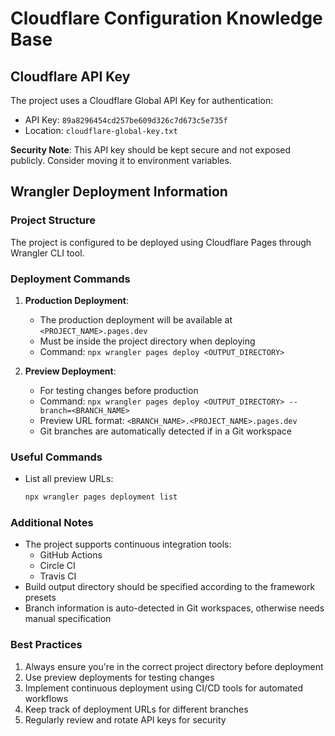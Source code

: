 # Cloudflare Configuration Knowledge Base

## Cloudflare API Key
The project uses a Cloudflare Global API Key for authentication:
- API Key: `89a8296454cd257be609d326c7d673c5e735f`
- Location: `cloudflare-global-key.txt`

**Security Note**: This API key should be kept secure and not exposed publicly. Consider moving it to environment variables.

## Wrangler Deployment Information

### Project Structure
The project is configured to be deployed using Cloudflare Pages through Wrangler CLI tool.

### Deployment Commands

1. **Production Deployment**:
   - The production deployment will be available at `<PROJECT_NAME>.pages.dev`
   - Must be inside the project directory when deploying
   - Command: `npx wrangler pages deploy <OUTPUT_DIRECTORY>`

2. **Preview Deployment**:
   - For testing changes before production
   - Command: `npx wrangler pages deploy <OUTPUT_DIRECTORY> --branch=<BRANCH_NAME>`
   - Preview URL format: `<BRANCH_NAME>.<PROJECT_NAME>.pages.dev`
   - Git branches are automatically detected if in a Git workspace

### Useful Commands

- List all preview URLs:
  ```bash
  npx wrangler pages deployment list
  ```

### Additional Notes

- The project supports continuous integration tools:
  - GitHub Actions
  - Circle CI
  - Travis CI
- Build output directory should be specified according to the framework presets
- Branch information is auto-detected in Git workspaces, otherwise needs manual specification

### Best Practices

1. Always ensure you're in the correct project directory before deployment
2. Use preview deployments for testing changes
3. Implement continuous deployment using CI/CD tools for automated workflows
4. Keep track of deployment URLs for different branches
5. Regularly review and rotate API keys for security